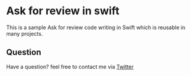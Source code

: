 # Ask for review in swift
This is a sample Ask for review code writing in Swift which is reusable in many projects.
## Question
Have a question? feel free to contact me via <a href="https://twitter.com/Alatreon_x">Twitter</a>
